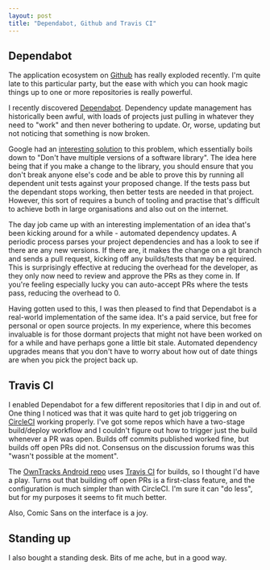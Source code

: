 ```yaml
---
layout: post
title: "Dependabot, Github and Travis CI"
---
```


## Dependabot

The application ecosystem on [Github](https://github.com/marketplace) has really exploded recently. I'm quite late to this particular party, but the ease with which you can hook magic things up to one or more repositories is really powerful.

I recently discovered [Dependabot](https://github.com/marketplace/dependabot). Dependency update management has historically been awful, with loads of projects just pulling in whatever they need to "work" and then never bothering to update. Or, worse, updating but not noticing that something is now broken.

Google had an [interesting solution](https://cacm.acm.org/magazines/2016/7/204032-why-google-stores-billions-of-lines-of-code-in-a-single-repository/fulltext) to this problem, which essentially boils down to "Don't have multiple versions of a software library". The idea here being that if you make a change to the library, you should ensure that you don't break anyone else's code and be able to prove this by running all dependent unit tests against your proposed change. If the tests pass but the dependant stops working, then better tests are needed in that project. However, this sort of requires a bunch of tooling and practise that's difficult to achieve both in large organisations and also out on the internet.

The day job came up with an interesting implementation of an idea that's been kicking around for a while - automated dependency updates. A periodic process parses your project dependencies and has a look to see if there are any new versions. If there are, it makes the change on a git branch and sends a pull request, kicking off any builds/tests that may be required. This is surprisingly effective at reducing the overhead for the developer, as they only now need to review and approve the PRs as they come in. If you're feeling especially lucky you can auto-accept PRs where the tests pass, reducing the overhead to 0.

Having gotten used to this, I was then pleased to find that Dependabot is a real-world implementation of the same idea. It's a paid service, but free for personal or open source projects. In my experience, where this becomes invaluable is for those dormant projects that might not have been worked on for a while and have perhaps gone a little bit stale. Automated dependency upgrades means that you don't have to worry about how out of date things are when you pick the project back up.

## Travis CI

I enabled Dependabot for a few different repositories that I dip in and out of. One thing I noticed was that it was quite hard to get job triggering on [CircleCI](http://circleci.com) working properly. I've got some repos which have a two-stage build/deploy workflow and I couldn't figure out how to trigger just the build whenever a PR was open. Builds off commits published worked fine, but builds off open PRs did not. Consensus on the discussion forums was this "wasn't possible at the moment".

The [OwnTracks Android repo](https://github.com/owntracks/android) uses [Travis CI](https://travis-ci.org/) for builds, so I thought I'd have a play. Turns out that building off open PRs is a first-class feature, and the configuration is much simpler than with CircleCI. I'm sure it can "do less", but for my purposes it seems to fit much better.

Also, Comic Sans on the interface is a joy.

## Standing up

I also bought a standing desk. Bits of me ache, but in a good way.
